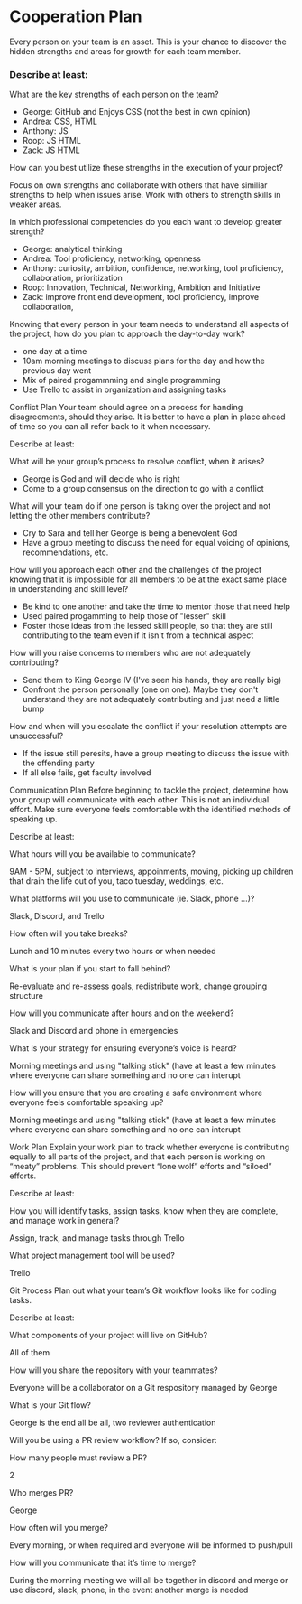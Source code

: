 # Cooperation Plan
Every person on your team is an asset. This is your chance to discover the hidden strengths and areas for growth for each team member.

### Describe at least:

What are the key strengths of each person on the team?

- George: GitHub and Enjoys CSS (not the best in own opinion)
- Andrea: CSS, HTML
- Anthony: JS
- Roop: JS HTML
- Zack: JS HTML

How can you best utilize these strengths in the execution of your project?

Focus on own strengths and collaborate with others that have similiar strengths to help when issues arise. Work with others to strength skills in weaker areas.

In which professional competencies do you each want to develop greater strength?
- George: analytical thinking
- Andrea: Tool proficiency, networking, openness
- Anthony: curiosity, ambition, confidence, networking, tool proficiency, collaboration, prioritization
- Roop: Innovation, Technical, Networking, Ambition and Initiative
- Zack: improve front end development, tool proficiency, improve collaboration,

Knowing that every person in your team needs to understand all aspects of the project, how do you plan to approach the day-to-day work?
- one day at a time
- 10am morning meetings to discuss plans for the day and how the previous day went
- Mix of paired progammming and single programming
- Use Trello to assist in organization and assigning tasks


Conflict Plan
Your team should agree on a process for handing disagreements, should they arise. It is better to have a plan in place ahead of time so you can all refer back to it when necessary.

Describe at least:

What will be your group’s process to resolve conflict, when it arises?
- George is God and will decide who is right
- Come to a group consensus on the direction to go with a conflict

What will your team do if one person is taking over the project and not letting the other members contribute?
- Cry to Sara and tell her George is being a benevolent God
- Have a group meeting to discuss the need for equal voicing of opinions, recommendations, etc.


How will you approach each other and the challenges of the project knowing that it is impossible for all members to be at the exact same place in understanding and skill level?
- Be kind to one another and take the time to mentor those that need help
- Used paired progamming to help those of "lesser" skill
- Foster those ideas from the lessed skill people, so that they are still contributing to the team even if it isn't from a technical aspect

How will you raise concerns to members who are not adequately contributing?
- Send them to King George IV (I've seen his hands, they are really big)
- Confront the person personally (one on one). Maybe they don't understand they are not adequately contributing and just need a little bump

How and when will you escalate the conflict if your resolution attempts are unsuccessful?
- If the issue still peresits, have a group meeting to discuss the issue with the offending party
- If all else fails, get faculty involved

Communication Plan
Before beginning to tackle the project, determine how your group will communicate with each other. This is not an individual effort. Make sure everyone feels comfortable with the identified methods of speaking up.

Describe at least:

What hours will you be available to communicate?

9AM - 5PM, subject to interviews, appoinments, moving, picking up children that drain the life out of you, taco tuesday, weddings, etc.

What platforms will you use to communicate (ie. Slack, phone …)?

Slack, Discord, and Trello

How often will you take breaks?

Lunch and 10 minutes every two hours or when needed

What is your plan if you start to fall behind?

Re-evaluate and re-assess goals, redistribute work, change grouping structure

How will you communicate after hours and on the weekend?

Slack and Discord and phone in emergencies

What is your strategy for ensuring everyone’s voice is heard?

Morning meetings and using "talking stick" (have at least a few minutes where everyone can share something and no one can interupt

How will you ensure that you are creating a safe environment where everyone feels comfortable speaking up?

Morning meetings and using "talking stick" (have at least a few minutes where everyone can share something and no one can interupt

Work Plan
Explain your work plan to track whether everyone is contributing equally to all parts of the project, and that each person is working on “meaty” problems. This should prevent “lone wolf” efforts and “siloed” efforts.

Describe at least:

How you will identify tasks, assign tasks, know when they are complete, and manage work in general?

Assign, track, and manage tasks through Trello

What project management tool will be used?

Trello

Git Process
Plan out what your team’s Git workflow looks like for coding tasks.

Describe at least:

What components of your project will live on GitHub?

All of them

How will you share the repository with your teammates?

Everyone will be a collaborator on a Git respository managed by George

What is your Git flow?

George is the end all be all, two reviewer authentication

Will you be using a PR review workflow? If so, consider:

How many people must review a PR?

2

Who merges PR? 

George

How often will you merge? 

Every morning, or when required and everyone will be informed to push/pull

How will you communicate that it’s time to merge?

During the morning meeting we will all be together in discord and merge or use discord, slack, phone, in the event another merge is needed

